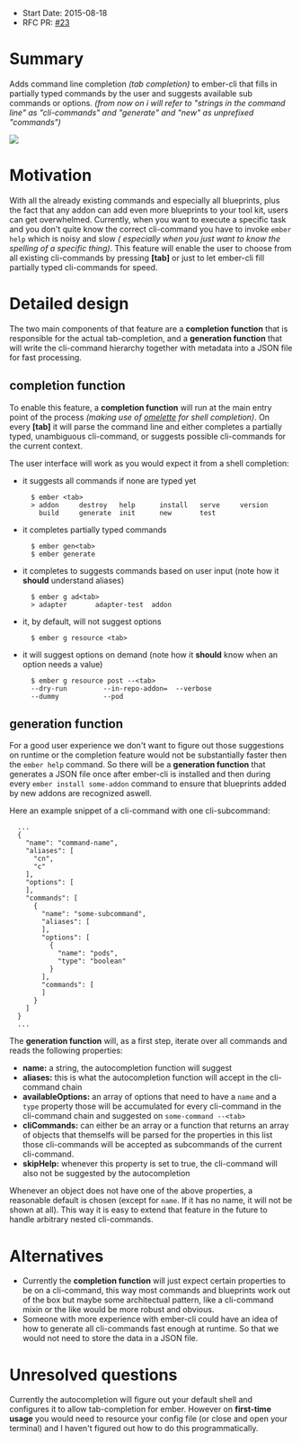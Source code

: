 - Start Date: 2015-08-18
- RFC PR: [#23](https://github.com/ember-cli/rfcs/pull/23)

# Summary

Adds command line completion *(tab completion)* to ember-cli that fills in partially typed commands by the user and suggests available sub commands or options. *(from now on i will refer to "strings in the command line" as "cli-commands" and "generate" and "new" as unprefixed "commands")*

![](http://zippy.gfycat.com/PrestigiousLoneHalicore.gif)

# Motivation

With all the already existing commands and especially all blueprints, plus the fact that any addon can add even more blueprints to your tool kit, users can get overwhelmed. Currently, when you want to execute a specific task and you don't quite know the correct cli-command you have to invoke `ember help` which is noisy and slow *( especially when you just want to know the spelling of a specific thing)*. This feature will enable the user to choose from all existing cli-commands by pressing __[tab]__ or just to let ember-cli fill partially typed cli-commands for speed.

# Detailed design

The two main components of that feature are a __completion function__ that is responsible for the actual tab-completion, and a __generation function__ that will write the cli-command hierarchy together with metadata into a JSON file for fast processing.

## completion function

To enable this feature, a __completion function__ will run at the main entry point of the process *(making use of  [omelette](https://github.com/f/omelettev) for shell completion)*. On every __[tab]__ it will parse the command line and either completes a partially typed, unambiguous cli-command, or suggests possible cli-commands for the current context.

The user interface will work as you would expect it from a shell completion:

- it suggests all commands if none are typed yet

  ```
    $ ember <tab>
    > addon     destroy   help      install   serve     version
      build     generate  init      new       test
  ```
- it completes partially typed commands

  ```
    $ ember gen<tab>
    $ ember generate
  ```
- it completes to suggests commands based on user input (note how it __should__ understand aliases)

  ```
    $ ember g ad<tab>
    > adapter       adapter-test  addon
  ```
- it, by default, will not suggest options

  ```
    $ ember g resource <tab>
  ```
- it will suggest options on demand (note how it __should__ know when an option needs a value)

  ```
    $ ember g resource post --<tab>
    --dry-run         --in-repo-addon=  --verbose
    --dummy           --pod
  ```

## generation function

For a good user experience we don't want to figure out those suggestions on runtime or the completion feature would not be substantially faster then the `ember help` command. So there will be a __generation function__ that generates a JSON file once after ember-cli is installed and then during every `ember install some-addon` command to ensure that blueprints added by new addons are recognized aswell.

Here an example snippet of a cli-command with one cli-subcommand:
```
  ...
  {
    "name": "command-name",
    "aliases": [
      "cn",
      "c"
    ],
    "options": [
    ],
    "commands": [
      {
        "name": "some-subcommand",
        "aliases": [
        ],
        "options": [
          {
            "name": "pods",
            "type": "boolean"
          }
        ],
        "commands": [
        ]
      }
    ]
  }
  ...
```
The __generation function__ will, as a first step, iterate over all commands and reads the following properties:
- __name:__ a string, the autocompletion function will suggest
- __aliases:__ this is what the autocompletion function will accept in the cli-command chain
- __availableOptions:__ an array of options that need to have a `name` and a `type` property those will be accumulated for every cli-command in the cli-command chain and suggested on `some-command --<tab>`
- __cliCommands:__ can either be an array or a function that returns an array of objects that themselfs will be parsed for the properties in this list those cli-commands will be accepted as subcommands of the current cli-command.
- __skipHelp:__ whenever this property is set to true, the cli-command will also not be suggested by the autocompletion

Whenever an object does not have one of the above properties, a reasonable default is chosen (except for `name`. If it has no name, it will not be shown at all). This way it is easy to extend that feature in the future to handle arbitrary nested cli-commands.

# Alternatives

- Currently the __completion function__ will just expect certain properties to be on a cli-command, this way most commands and blueprints work out of the box but maybe some architectual pattern, like a cli-command mixin or the like would be more robust and obvious.
- Someone with more experience with ember-cli could have an idea of how to generate all cli-commands fast enough at runtime. So that we would not need to store the data in a JSON file.

# Unresolved questions

Currently the autocompletion will figure out your default shell and configures it to allow tab-completion for ember. However on __first-time usage__ you would need to resource your config file (or close and open your terminal) and I haven't figured out how to do this programmatically.
